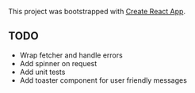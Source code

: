 This project was bootstrapped with [Create React App](https://github.com/facebookincubator/create-react-app).

## TODO
- Wrap fetcher and handle errors
- Add spinner on request
- Add unit tests
- Add toaster component for user friendly messages

